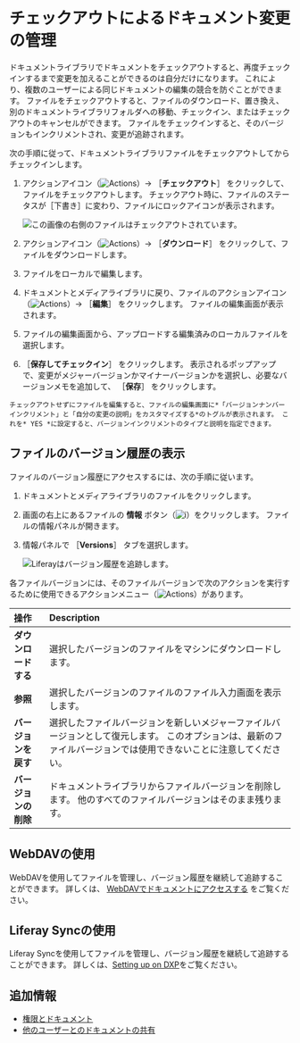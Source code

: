 # チェックアウトによるドキュメント変更の管理

ドキュメントライブラリでドキュメントをチェックアウトすると、再度チェックインするまで変更を加えることができるのは自分だけになります。 これにより、複数のユーザーによる同じドキュメントの編集の競合を防ぐことができます。 ファイルをチェックアウトすると、ファイルのダウンロード、置き換え、別のドキュメントライブラリフォルダへの移動、チェックイン、またはチェックアウトのキャンセルができます。 ファイルをチェックインすると、そのバージョンもインクリメントされ、変更が追跡されます。

次の手順に従って、ドキュメントライブラリファイルをチェックアウトしてからチェックインします。

1. アクションアイコン（![Actions](../../../../images/icon-actions.png)）&rarr; ［**チェックアウト**］ をクリックして、ファイルをチェックアウトします。 チェックアウト時に、ファイルのステータスが［下書き］に変わり、ファイルにロックアイコンが表示されます。

    ![この画像の右側のファイルはチェックアウトされています。](./managing-document-changes-with-checkout/images/01.png)

1. アクションアイコン（![Actions](../../../../images/icon-actions.png)）&rarr; ［**ダウンロード**］ をクリックして、ファイルをダウンロードします。
1. ファイルをローカルで編集します。
1. ドキュメントとメディアライブラリに戻り、ファイルのアクションアイコン（![Actions](../../../../images/icon-actions.png)）&rarr; ［**編集**］ をクリックします。 ファイルの編集画面が表示されます。
1. ファイルの編集画面から、アップロードする編集済みのローカルファイルを選択します。
1. ［**保存してチェックイン**］ をクリックします。 表示されるポップアップで、変更がメジャーバージョンかマイナーバージョンかを選択し、必要なバージョンメモを追加して、 ［**保存**］ をクリックします。

```{tip}
チェックアウトせずにファイルを編集すると、ファイルの編集画面に*「バージョンナンバーインクリメント」と「自分の変更の説明」をカスタマイズする*のトグルが表示されます。 これを* YES *に設定すると、バージョンインクリメントのタイプと説明を指定できます。
```

## ファイルのバージョン履歴の表示

ファイルのバージョン履歴にアクセスするには、次の手順に従います。

1. ドキュメントとメディアライブラリのファイルをクリックします。
1. 画面の右上にあるファイルの **情報** ボタン（![**i**](../../../../images/icon-information.png)）をクリックします。 ファイルの情報パネルが開きます。
1. 情報パネルで ［**Versions**］ タブを選択します。

    ![Liferayはバージョン履歴を追跡します。](./managing-document-changes-with-checkout/images/02.png)

各ファイルバージョンには、そのファイルバージョンで次のアクションを実行するために使用できるアクションメニュー（![Actions](../../../../images/icon-actions.png)）があります。

| 操作           | Description                                                                       |
|:------------ |:--------------------------------------------------------------------------------- |
| **ダウンロードする** | 選択したバージョンのファイルをマシンにダウンロードします。                                                     |
| **参照** | 選択したバージョンのファイルのファイル入力画面を表示します。                                                    |
| **バージョンを戻す** | 選択したファイルバージョンを新しいメジャーファイルバージョンとして復元します。 このオプションは、最新のファイルバージョンでは使用できないことに注意してください。 |
| **バージョンの削除** | ドキュメントライブラリからファイルバージョンを削除します。 他のすべてのファイルバージョンはそのまま残ります。                           |

## WebDAVの使用

WebDAVを使用してファイルを管理し、バージョン履歴を継続して追跡することができます。 詳しくは、 [WebDAVでドキュメントにアクセスする](../accessing-documents-with-webdav.md) をご覧ください。

## Liferay Syncの使用

Liferay Syncを使用してファイルを管理し、バージョン履歴を継続して追跡することができます。 詳しくは、[Setting up on DXP](../liferay-sync/setting-up-on-dxp/installation.md)をご覧ください。

## 追加情報

* [権限とドキュメント](./permissions-and-documents.md)
* [他のユーザーとのドキュメントの共有](./sharing-documents-with-other-users.md)
